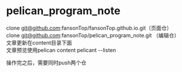 # pelican_program_note


clone git@github.com:fansonTop/fansonTop.github.io.git（页面仓）     
clone git@github.com:fansonTop/pelican_program_note.git （编辑仓）    
文章更新在content目录下面   
文章预览使用pelican content   pelicant --listen    

操作完之后，需要同时push两个仓

